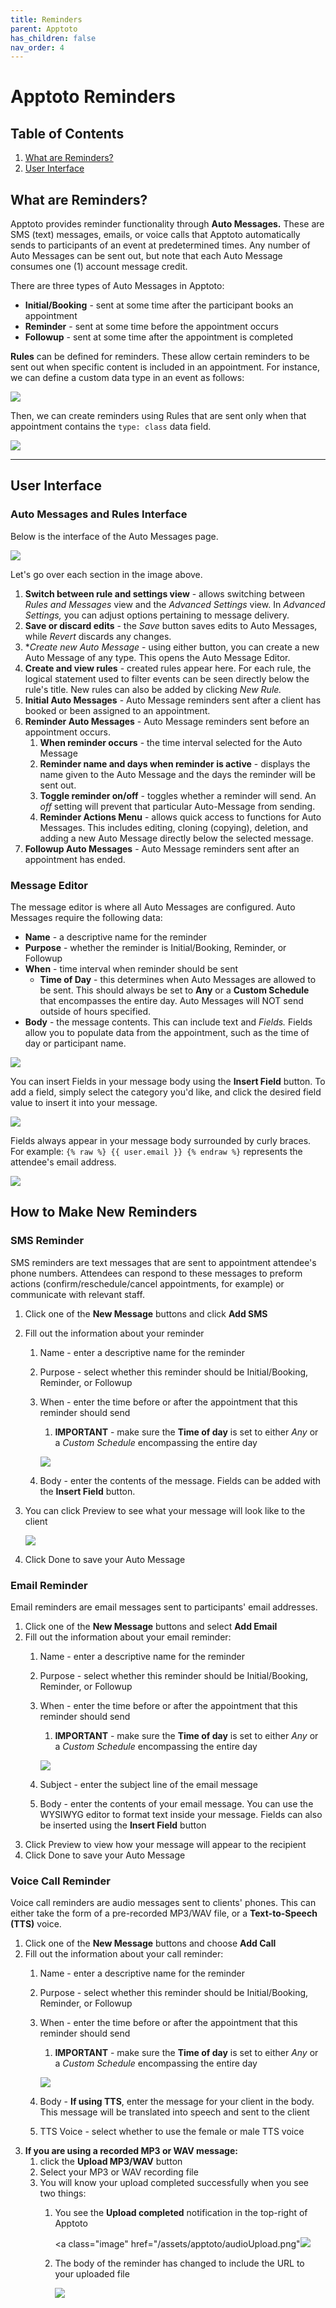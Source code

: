 ```yaml
---
title: Reminders
parent: Apptoto
has_children: false
nav_order: 4
---
```


# Apptoto Reminders

## Table of Contents
1. <a href="#what-are-reminders">What are Reminders?</a>
2. <a href="#user-interface">User Interface</a>

<!-- WHAT ARE REMINDERS? -->
## What are Reminders?

Apptoto provides reminder functionality through **Auto Messages.** These are SMS (text) messages, emails, or voice calls that Apptoto automatically sends to participants of an event at predetermined times. Any number of Auto Messages can be sent out, but note that each Auto Message consumes one (1) account message credit.

There are three types of Auto Messages in Apptoto:
* **Initial/Booking** - sent at some time after the participant books an appointment
* **Reminder** - sent at some time before the appointment occurs
* **Followup** - sent at some time after the appointment is completed

**Rules** can be defined for reminders. These allow certain reminders to be sent out when specific content is included in an appointment. For instance, we can define a custom data type in an event as follows:

<a class="image" href="/assets/apptoto/customData.png"><img src="/assets/apptoto/customData.png" /></a>

Then, we can create reminders using Rules that are sent only when that appointment contains the `type: class` data field.

<a class="image" href="/assets/apptoto/rules.png"><img src="/assets/apptoto/rules.png" /></a>

<hr class="divider" />

<!-- USER INTERFACE -->
## User Interface

### Auto Messages and Rules Interface

Below is the interface of the Auto Messages page.

<a class="image" href="/assets/apptoto/remindersInterface.png"><img src="/assets/apptoto/remindersInterface.png" /></a>

Let's go over each section in the image above.

1. **Switch between rule and settings view** - allows switching between *Rules and Messages* view and the *Advanced Settings* view. In *Advanced Settings,* you can adjust options pertaining to message delivery.
2. **Save or discard edits** - the *Save* button saves edits to Auto Messages, while *Revert* discards any changes.
3. **Create new Auto Message* - using either button, you can create a new Auto Message of any type. This opens the Auto Message Editor.
4. **Create and view rules** - created rules appear here. For each rule, the logical statement used to filter events can be seen directly below the rule's title. New rules can also be added by clicking *New Rule.*
5. **Initial Auto Messages** - Auto Message reminders sent after a client has booked or been assigned to an appointment.
6. **Reminder Auto Messages** - Auto Message reminders sent before an appointment occurs.
     1. **When reminder occurs** - the time interval selected for the Auto Message
     2. **Reminder name and days when reminder is active** - displays the name given to the Auto Message and the days the reminder will be sent out.
     3. **Toggle reminder on/off** - toggles whether a reminder will send. An *off* setting will prevent that particular Auto-Message from sending.
     4. **Reminder Actions Menu** - allows quick access to functions for Auto Messages. This includes editing, cloning (copying), deletion, and adding a new Auto Message directly below the selected message.
7. **Followup Auto Messages** - Auto Message reminders sent after an appointment has ended.

### Message Editor

The message editor is where all Auto Messages are configured. Auto Messages require the following data:
* **Name** - a descriptive name for the reminder
* **Purpose** - whether the reminder is Initial/Booking, Reminder, or Followup
* **When** - time interval when reminder should be sent
     * **Time of Day** - this determines when Auto Messages are allowed to be sent. This should always be set to **Any** or a **Custom Schedule** that encompasses the entire day. Auto Messages will NOT send outside of hours specified.
* **Body** - the message contents. This can include text and *Fields.* Fields allow you to populate data from the appointment, such as the time of day or participant name.

<a class="image" href="/assets/apptoto/messageEditor1.png"><img src="/assets/apptoto/messageEditor2.png" /></a>

You can insert Fields in your message body using the **Insert Field** button. To add a field, simply select the category you'd like, and click the desired field value to insert it into your message.

<a class="image" href="/assets/apptoto/messageEditor3.png"><img src="/assets/apptoto/messageEditor3.png" /></a>

Fields always appear in your message body surrounded by curly braces. For example: `{% raw %} {{ user.email }} {% endraw %}` represents the attendee's email address.

<a class="image" href="/assets/apptoto/messageEditor5.png"><img src="/assets/apptoto/messageEditor5.png" /></a>

## How to Make New Reminders

### SMS Reminder

SMS reminders are text messages that are sent to appointment attendee's phone numbers. Attendees can respond to these messages to preform actions (confirm/reschedule/cancel appointments, for example) or communicate with relevant staff.

1. Click one of the **New Message** buttons and click **Add SMS**
2. Fill out the information about your reminder
     1. Name - enter a descriptive name for the reminder
     2. Purpose - select whether this reminder should be Initial/Booking, Reminder, or Followup
     3. When - enter the time before or after the appointment that this reminder should send
          1. **IMPORTANT** - make sure the **Time of day** is set to either *Any* or a *Custom Schedule* encompassing the entire day

          <a class="image" href="/assets/apptoto/messageEditor4.png"><img src="/assets/apptoto/messageEditor4.png" /></a>

     4. Body - enter the contents of the message. Fields can be added with the **Insert Field** button.
3. You can click Preview to see what your message will look like to the client

     <a class="image" href="/assets/apptoto/messageEditor2.png"><img src="/assets/apptoto/messageEditor2.png" /></a>

4. Click Done to save your Auto Message

### Email Reminder

Email reminders are email messages sent to participants' email addresses.

1. Click one of the **New Message** buttons and select **Add Email**
2. Fill out the information about your email reminder:
     1. Name - enter a descriptive name for the reminder
     2. Purpose - select whether this reminder should be Initial/Booking, Reminder, or Followup
     3. When - enter the time before or after the appointment that this reminder should send
          1. **IMPORTANT** - make sure the **Time of day** is set to either *Any* or a *Custom Schedule* encompassing the entire day

          <a class="image" href="/assets/apptoto/messageEditor4.png"><img src="/assets/apptoto/messageEditor4.png" /></a>

     4. Subject - enter the subject line of the email message
     5. Body - enter the contents of your email message. You can use the WYSIWYG editor to format text inside your message. Fields can also be inserted using the **Insert Field** button
3. Click Preview to view how your message will appear to the recipient
4. Click Done to save your Auto Message


### Voice Call Reminder

Voice call reminders are audio messages sent to clients' phones. This can either take the form of a pre-recorded MP3/WAV file, or a **Text-to-Speech (TTS)** voice.

1. Click one of the **New Message** buttons and choose **Add Call**
2. Fill out the information about your call reminder:
     1. Name - enter a descriptive name for the reminder
     2. Purpose - select whether this reminder should be Initial/Booking, Reminder, or Followup
     3. When - enter the time before or after the appointment that this reminder should send
          1. **IMPORTANT** - make sure the **Time of day** is set to either *Any* or a *Custom Schedule* encompassing the entire day

          <a class="image" href="/assets/apptoto/messageEditor4.png"><img src="/assets/apptoto/messageEditor4.png" /></a>

     4. Body - **If using TTS**, enter the message for your client in the body. This message will be translated into speech and sent to the client
     5. TTS Voice - select whether to use the female or male TTS voice
6. **If you are using a recorded MP3 or WAV message:**
     1. click the **Upload MP3/WAV** button
     2. Select your MP3 or WAV recording file
     3. You will know your upload completed successfully when you see two things:
          1. You see the **Upload completed** notification in the top-right of Apptoto

               <a class="image" href="/assets/apptoto/audioUpload.png"<img src="/assets/apptoto/audioUpload.png" /></a>

          1. The body of the reminder has changed to include the URL to your uploaded file

               <a class="image" href="/assets/apptoto/audioUpload2.png"><img src="/assets/apptoto/audioUpload2.png" /></a>

